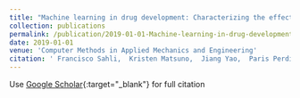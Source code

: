 ```yaml
---
title: "Machine learning in drug development: Characterizing the effect of 30 drugs on the qt interval using gaussian process regression, sensitivity analysis, and uncertainty quantification"
collection: publications
permalink: /publication/2019-01-01-Machine-learning-in-drug-development-Characterizing-the-effect-of-30-drugs-on-the-qt-interval-using-gaussian-process-regression-sensitivity-analysis-and-uncertainty-quantification
date: 2019-01-01
venue: 'Computer Methods in Applied Mechanics and Engineering'
citation: ' Francisco Sahli,  Kristen Matsuno,  Jiang Yao,  Paris Perdikaris,  Ellen Kuhl, &quot;Machine learning in drug development: Characterizing the effect of 30 drugs on the qt interval using gaussian process regression, sensitivity analysis, and uncertainty quantification.&quot; Computer Methods in Applied Mechanics and Engineering, 2019.'
---
```

Use [Google Scholar](https://scholar.google.com/scholar?q=Machine+learning+in+drug+development:+Characterizing+the+effect+of+30+drugs+on+the+qt+interval+using+gaussian+process+regression,+sensitivity+analysis,+and+uncertainty+quantification){:target="_blank"} for full citation